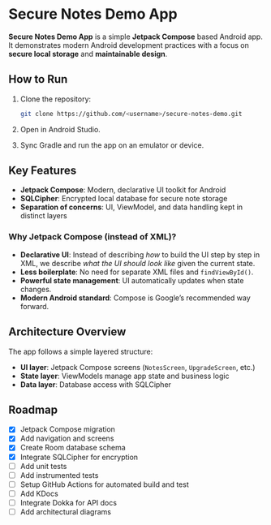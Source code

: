 # Secure Notes Demo App

**Secure Notes Demo App** is a simple **Jetpack Compose** based Android app.  
It demonstrates modern Android development practices with a focus on **secure local storage** and **maintainable design**.



## How to Run

1. Clone the repository:  
   ```bash
   git clone https://github.com/<username>/secure-notes-demo.git
2. Open in Android Studio.

3. Sync Gradle and run the app on an emulator or device.



## Key Features

- **Jetpack Compose**: Modern, declarative UI toolkit for Android  
- **SQLCipher**: Encrypted local database for secure note storage  
- **Separation of concerns**: UI, ViewModel, and data handling kept in distinct layers  

### Why Jetpack Compose (instead of XML)?
- **Declarative UI**: Instead of describing *how* to build the UI step by step in XML, we describe *what the UI should look like* given the current state.
- **Less boilerplate**: No need for separate XML files and `findViewById()`.
- **Powerful state management**: UI automatically updates when state changes.
- **Modern Android standard**: Compose is Google’s recommended way forward.



## Architecture Overview

The app follows a simple layered structure:

- **UI layer**: Jetpack Compose screens (`NotesScreen`, `UpgradeScreen`, etc.)  
- **State layer**: ViewModels manage app state and business logic  
- **Data layer**: Database access with SQLCipher  



## Roadmap

- [x] Jetpack Compose migration 
- [x] Add navigation and screens
- [x] Create Room database schema
- [x] Integrate SQLCipher for encryption
- [ ] Add unit tests
- [ ] Add instrumented tests  
- [ ] Setup GitHub Actions for automated build and test   
- [ ] Add KDocs  
- [ ] Integrate Dokka for API docs
- [ ] Add architectural diagrams
